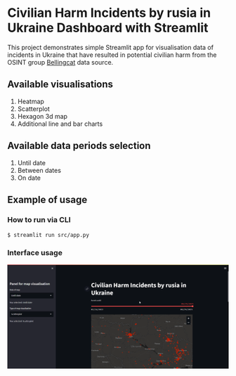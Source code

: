 # Civilian Harm Incidents by rusia in Ukraine Dashboard with Streamlit

This project demonstrates simple Streamlit app for visualisation data of incidents in Ukraine that have resulted in potential civilian harm from the OSINT group  [Bellingcat](https://www.bellingcat.com/) data source.

## Available visualisations

1. Heatmap
2. Scatterplot
3. Hexagon 3d map
4. Additional line and bar charts

## Available data periods selection

1. Until date
2. Between dates
3. On date

## Example of usage

### How to run via CLI

```console
$ streamlit run src/app.py
```

### Interface usage

![Intefrace Gif](https://github.com/kesha001/Civ_Harm_Ukraine_Streamlit_Dashboard/blob/main/images/dashboard_usage.gif)